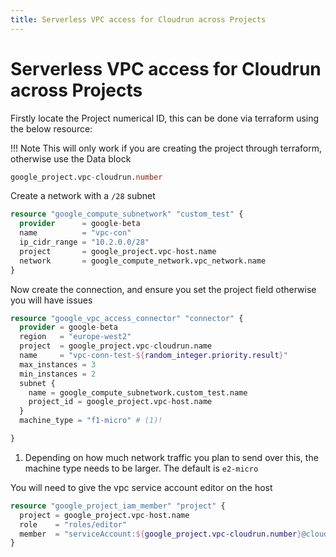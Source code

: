 ```yaml
---
title: Serverless VPC access for Cloudrun across Projects
---
```


# Serverless VPC access for Cloudrun across Projects

Firstly locate the Project numerical ID, this can be done via terraform using the below resource:

!!! Note
    This will only work if you are creating the project through terraform, otherwise use the Data block

```terraform
google_project.vpc-cloudrun.number
```

Create a network with a `/28` subnet

```terraform
resource "google_compute_subnetwork" "custom_test" {
  provider      = google-beta
  name          = "vpc-con"
  ip_cidr_range = "10.2.0.0/28"
  project       = google_project.vpc-host.name
  network       = google_compute_network.vpc_network.name
}
```

Now create the connection, and ensure you set the project field otherwise you will have issues

```terraform
resource "google_vpc_access_connector" "connector" {
  provider = google-beta
  region   = "europe-west2"
  project  = google_project.vpc-cloudrun.name
  name     = "vpc-conn-test-${random_integer.priority.result}"
  max_instances = 3
  min_instances = 2
  subnet {
    name = google_compute_subnetwork.custom_test.name
    project_id = google_project.vpc-host.name
  }
  machine_type = "f1-micro" # (1)!

}
```

1. Depending on how much network traffic you plan to send over this, the machine type needs to be larger.
    The default is `e2-micro`

You will need to give the vpc service account editor on the host

```terraform
resource "google_project_iam_member" "project" {
  project = google_project.vpc-host.name
  role    = "roles/editor"
  member  = "serviceAccount:${google_project.vpc-cloudrun.number}@cloudservices.gserviceaccount.com"
}
```
